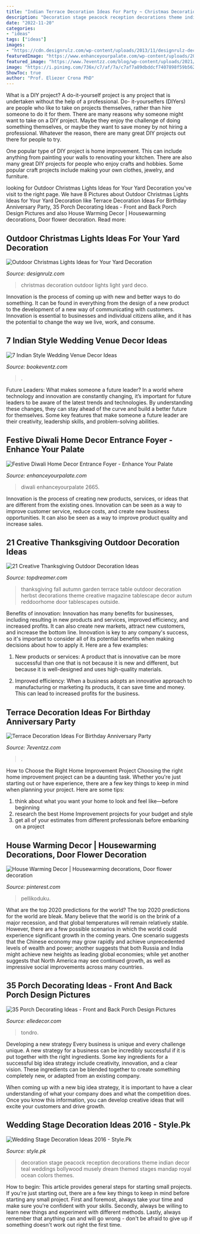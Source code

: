 ```yaml
---
title: "Indian Terrace Decoration Ideas For Party ~ Christmas Decoration Outdoor Lights Light Yard Deco"
description: "Decoration stage peacock reception decorations theme indian decor teal weddings bollywood musely dream themed stages mandap royal ocean colors themes"
date: "2022-11-20"
categories:
- "ideas"
tags: ["ideas"]
images:
- "https://cdn.designrulz.com/wp-content/uploads/2013/11/designrulz-deco-christmas-2.jpg"
featuredImage: "https://www.enhanceyourpalate.com/wp-content/uploads/2018/11/Diwali-Decor_2665-e1570838162304.jpeg"
featured_image: "https://www.7eventzz.com/blog/wp-content/uploads/2021/08/WhatsApp-Image-2021-08-02-at-2.13.16-AM-768x608.jpeg"
image: "https://i.pinimg.com/736x/c7/af/7a/c7af7a89dbddcf7407898f59b56212a1.jpg"
ShowToc: true
author: "Prof. Eliezer Crona PhD"
---
```



What is a DIY project?
A do-it-yourself project is any project that is undertaken without the help of a professional. Do- it-yourselfers (DIYers) are people who like to take on projects themselves, rather than hire someone to do it for them.
There are many reasons why someone might want to take on a DIY project. Maybe they enjoy the challenge of doing something themselves, or maybe they want to save money by not hiring a professional. Whatever the reason, there are many great DIY projects out there for people to try.

One popular type of DIY project is home improvement. This can include anything from painting your walls to renovating your kitchen. There are also many great DIY projects for people who enjoy crafts and hobbies. Some popular craft projects include making your own clothes, jewelry, and furniture.

	

		
looking for Outdoor Christmas Lights Ideas for Your Yard Decoration you've visit to the right page. We have 8 Pictures about Outdoor Christmas Lights Ideas for Your Yard Decoration like Terrace Decoration Ideas For Birthday Anniversary Party, 35 Porch Decorating Ideas - Front and Back Porch Design Pictures and also House Warming Decor | Housewarming decorations, Door flower decoration. Read more:
		
    
## Outdoor Christmas Lights Ideas For Your Yard Decoration

<img loading=lazy src="https://cdn.designrulz.com/wp-content/uploads/2013/11/designrulz-deco-christmas-2.jpg" onerror="this.onerror=null;this.src='https://tse4.mm.bing.net/th?id=OIP.8AufbLgxyBbtVUs8PEe1EQHaHa&amp;pid=15.1';" alt="Outdoor Christmas Lights Ideas for Your Yard Decoration">

_Source: designrulz.com_

>christmas decoration outdoor lights light yard deco. 

	

Innovation is the process of coming up with new and better ways to do something. It can be found in everything from the design of a new product to the development of a new way of communicating with customers. Innovation is essential to businesses and individual citizens alike, and it has the potential to change the way we live, work, and consume.

    
## 7 Indian Style Wedding Venue Decor Ideas

<img loading=lazy src="https://www.bookeventz.com/blog/wp-content/uploads/2016/08/724x480xstep0001.jpg.pagespeed.ic.uyZ4KYDkBz.jpg" onerror="this.onerror=null;this.src='https://tse2.mm.bing.net/th?id=OIP.WyYcsV1SBXIcUZkCUs_CVwHaE6&amp;pid=15.1';" alt="7 Indian Style Wedding Venue Decor Ideas">

_Source: bookeventz.com_

>. 

	

Future Leaders: What makes someone a future leader?
In a world where technology and innovation are constantly changing, it’s important for future leaders to be aware of the latest trends and technologies. By understanding these changes, they can stay ahead of the curve and build a better future for themselves. Some key features that make someone a future leader are their creativity, leadership skills, and problem-solving abilities.

    
## Festive Diwali Home Decor Entrance Foyer - Enhance Your Palate

<img loading=lazy src="https://www.enhanceyourpalate.com/wp-content/uploads/2018/11/Diwali-Decor_2665-e1570838162304.jpeg" onerror="this.onerror=null;this.src='https://tse1.mm.bing.net/th?id=OIP.rbzUhjrKSfPzAxQo8sHNQwHaJl&amp;pid=15.1';" alt="Festive Diwali Home Decor Entrance Foyer - Enhance Your Palate">

_Source: enhanceyourpalate.com_

>diwali enhanceyourpalate 2665. 

	

Innovation is the process of creating new products, services, or ideas that are different from the existing ones. Innovation can be seen as a way to improve customer service, reduce costs, and create new business opportunities. It can also be seen as a way to improve product quality and increase sales.

    
## 21 Creative Thanksgiving Outdoor Decoration Ideas

<img loading=lazy src="https://topdreamer.com/wp-content/uploads/2013/10/Thanksgiving-decoration4.jpg" onerror="this.onerror=null;this.src='https://tse3.mm.bing.net/th?id=OIP.JobCwNstIWDQT3R1xQRV5gAAAA&amp;pid=15.1';" alt="21 Creative Thanksgiving Outdoor Decoration Ideas">

_Source: topdreamer.com_

>thanksgiving fall autumn garden terrace table outdoor decoration herbst decorations theme creative magazine tablescape decor autum reddoorhome door tablescapes outside. 

	

Benefits of innovation:
Innovation has many benefits for businesses, including resulting in new products and services, improved efficiency, and increased profits. It can also create new markets, attract new customers, and increase the bottom line. Innovation is key to any company's success, so it's important to consider all of its potential benefits when making decisions about how to apply it. Here are a few examples:
1. New products or services: A product that is innovative can be more successful than one that is not because it is new and different, but because it is well-designed and uses high-quality materials.

2. Improved efficiency: When a business adopts an innovative approach to manufacturing or marketing its products, it can save time and money. This can lead to increased profits for the business.


    
## Terrace Decoration Ideas For Birthday Anniversary Party

<img loading=lazy src="https://www.7eventzz.com/blog/wp-content/uploads/2021/08/WhatsApp-Image-2021-08-02-at-2.13.16-AM-768x608.jpeg" onerror="this.onerror=null;this.src='https://tse1.mm.bing.net/th?id=OIP.WPxx9uX3eq4jMKk6naYjcgHaF3&amp;pid=15.1';" alt="Terrace Decoration Ideas For Birthday Anniversary Party">

_Source: 7eventzz.com_

>. 

	

How to Choose the Right Home Improvement Project
Choosing the right home improvement project can be a daunting task. Whether you're just starting out or have experience, there are a few key things to keep in mind when planning your project. Here are some tips: 
1. think about what you want your home to look and feel like—before beginning
2. research the best Home Improvement projects for your budget and style
3. get all of your estimates from different professionals before embarking on a project

    
## House Warming Decor | Housewarming Decorations, Door Flower Decoration

<img loading=lazy src="https://i.pinimg.com/736x/c7/af/7a/c7af7a89dbddcf7407898f59b56212a1.jpg" onerror="this.onerror=null;this.src='https://tse1.mm.bing.net/th?id=OIP.6CE5W4nRsfqumc1ByzsSAQHaOw&amp;pid=15.1';" alt="House Warming Decor | Housewarming decorations, Door flower decoration">

_Source: pinterest.com_

>pellikoduku. 

	

What are the top 2020 predictions for the world?
The top 2020 predictions for the world are bleak. Many believe that the world is on the brink of a major recession, and that global temperatures will remain relatively stable. However, there are a few possible scenarios in which the world could experience significant growth in the coming years. One scenario suggests that the Chinese economy may grow rapidly and achieve unprecedented levels of wealth and power; another suggests that both Russia and India might achieve new heights as leading global economies; while yet another suggests that North America may see continued growth, as well as impressive social improvements across many countries.

    
## 35 Porch Decorating Ideas - Front And Back Porch Design Pictures

<img loading=lazy src="https://hips.hearstapps.com/hmg-prod.s3.amazonaws.com/images/ed-patio-ideas-13-1527002850.jpg?crop=0.959xw:0.960xh;0,0&amp;resize=768:*" onerror="this.onerror=null;this.src='https://tse3.mm.bing.net/th?id=OIP.gKbDElj5V5JUaylXRUy4PgHaLH&amp;pid=15.1';" alt="35 Porch Decorating Ideas - Front and Back Porch Design Pictures">

_Source: elledecor.com_

>tondro. 

	

Developing a new strategy
Every business is unique and every challenge unique. A new strategy for a business can be incredibly successful if it is put together with the right ingredients. 
Some key ingredients for a successful big idea strategy include creativity, innovation, and a clear vision. These ingredients can be blended together to create something completely new, or adapted from an existing company. 

When coming up with a new big idea strategy, it is important to have a clear understanding of what your company does and what the competition does. Once you know this information, you can develop creative ideas that will excite your customers and drive growth.

    
## Wedding Stage Decoration Ideas 2016 - Style.Pk

<img loading=lazy src="https://style.pk/wp-content/uploads/2015/12/Wedding-Stage-Decoration-Ideas-2016-blue.jpg" onerror="this.onerror=null;this.src='https://tse2.mm.bing.net/th?id=OIP.KZafQU8J0WguEzh1nzHNpQHaFb&amp;pid=15.1';" alt="Wedding Stage Decoration Ideas 2016 - Style.Pk">

_Source: style.pk_

>decoration stage peacock reception decorations theme indian decor teal weddings bollywood musely dream themed stages mandap royal ocean colors themes. 

	

How to begin: This article provides general steps for starting small projects.
If you're just starting out, there are a few key things to keep in mind before starting any small project. First and foremost, always take your time and make sure you're confident with your skills. Secondly, always be willing to learn new things and experiment with different methods. Lastly, always remember that anything can and will go wrong - don't be afraid to give up if something doesn't work out right the first time.

